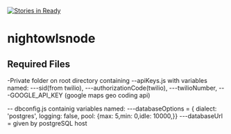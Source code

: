 
[![Stories in Ready](https://badge.waffle.io/nightowlsnode/nightowlsnode.png?label=ready&title=Ready)](https://waffle.io/nightowlsnode/nightowlsnode?utm_source=badge)
# nightowlsnode

## Required Files
-Private folder on root directory containing 
--apiKeys.js with variables named: 
---sid(from twilio),
---authorizationCode(twilio),
---twilioNumber,
---GOOGLE_API_KEY (google maps geo coding api)

-- dbconfig.js containig variables named:
---databaseOptions = { dialect: 'postgres', logging: false, pool: {max: 5,min: 0,idle: 10000,}}
---databaseUrl = given by postgreSQL host
